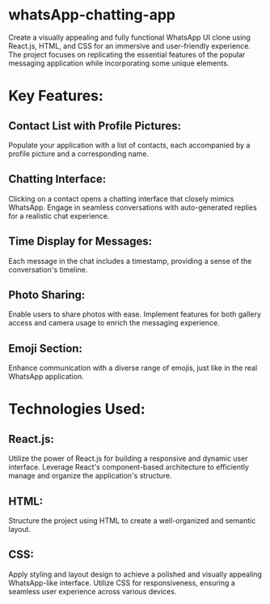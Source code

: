 # whatsApp-chatting-app

Create a visually appealing and fully functional WhatsApp UI clone using React.js, HTML, and CSS for an immersive and user-friendly experience. The project focuses on replicating the essential features of the popular messaging application while incorporating some unique elements.

# Key Features:

<h2>Contact List with Profile Pictures:</h2>
Populate your application with a list of contacts, each accompanied by a profile picture and a corresponding name.

<h2>Chatting Interface:</h2>
Clicking on a contact opens a chatting interface that closely mimics WhatsApp.
Engage in seamless conversations with auto-generated replies for a realistic chat experience.

<h2>Time Display for Messages:</h2>
Each message in the chat includes a timestamp, providing a sense of the conversation's timeline.

<h2>Photo Sharing:</h2>
Enable users to share photos with ease. Implement features for both gallery access and camera usage to enrich the messaging experience.

<h2>Emoji Section:</h2>
Enhance communication with a diverse range of emojis, just like in the real WhatsApp application.

# Technologies Used:

<h2>React.js:</h2>
Utilize the power of React.js for building a responsive and dynamic user interface.
Leverage React's component-based architecture to efficiently manage and organize the application's structure.

<h2>HTML:</h2>
Structure the project using HTML to create a well-organized and semantic layout.

<h2>CSS:</h2>
Apply styling and layout design to achieve a polished and visually appealing WhatsApp-like interface.
Utilize CSS for responsiveness, ensuring a seamless user experience across various devices.
